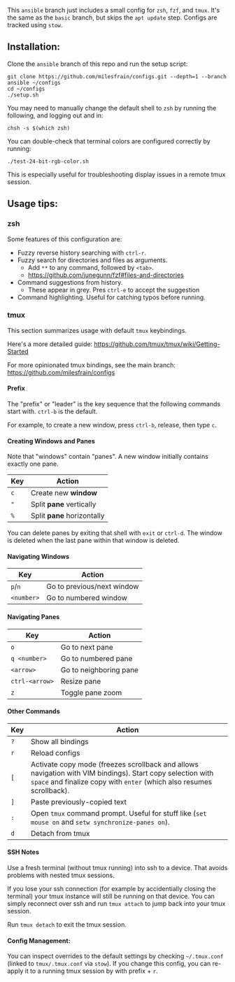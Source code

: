 This `ansible` branch just includes a small config for `zsh`, `fzf`, and `tmux`.
It's the same as the `basic` branch, but skips the `apt update` step.
Configs are tracked using `stow`.

## Installation:

Clone the `ansible` branch of this repo and run the setup script:
```
git clone https://github.com/milesfrain/configs.git --depth=1 --branch ansible ~/configs
cd ~/configs
./setup.sh
```

You may need to manually change the default shell to `zsh` by running the following, and logging out and in:
```
chsh -s $(which zsh)
```

You can double-check that terminal colors are configured correctly by running:
```
./test-24-bit-rgb-color.sh
```
This is especially useful for troubleshooting display issues in a remote tmux session.

## Usage tips:

### zsh

Some features of this configuration are:
- Fuzzy reverse history searching with `ctrl-r`.
- Fuzzy search for directories and files as arguments.
  - Add `**` to any command, followed by `<tab>`.
  - https://github.com/junegunn/fzf#files-and-directories
- Command suggestions from history.
  -  These appear in grey. Pres `ctrl-e` to accept the suggestion
- Command highlighting. Useful for catching typos before running.

### tmux

This section summarizes usage with default `tmux` keybindings.

Here's a more detailed guide:
https://github.com/tmux/tmux/wiki/Getting-Started

For more opinionated tmux bindings, see the main branch:
https://github.com/milesfrain/configs

#### Prefix
The "prefix" or "leader" is the key sequence that the following commands start with. `ctrl-b` is the default.

For example, to create a new window, press `ctrl-b`, release, then type `c`.

#### Creating Windows and Panes
Note that "windows" contain "panes". A new window initially contains exactly one pane.

Key|Action
-|-
`c`|Create new **window**
`"`|Split **pane** vertically
`%`|Split **pane** horizontally

You can delete panes by exiting that shell with `exit` or `ctrl-d`. The window is deleted when the last pane within that window is deleted.

#### Navigating Windows

Key | Action
-|-
`p`/`n` | Go to previous/next window
`<number>` | Go to numbered window

#### Navigating Panes

Key | Action
-|-
`o` | Go to next pane
`q <number>` | Go to numbered pane
`<arrow>` | Go to neighboring pane
`ctrl-<arrow>` | Resize pane
`z` | Toggle pane zoom

#### Other Commands

Key | Action
-|-
`?` | Show all bindings
`r` | Reload configs
`[` | Activate copy mode (freezes scrollback and allows navigation with VIM bindings). Start copy selection with `space` and finalize copy with `enter` (which also resumes scrollback).
`]` | Paste previously-copied text
`:` | Open `tmux` command prompt. Useful for stuff like (`set mouse on` and `setw synchronize-panes on`).
`d` | Detach from tmux

#### SSH Notes

Use a fresh terminal (without tmux running) into ssh to a device. That avoids problems with nested tmux sessions.

If you lose your ssh connection (for example by accidentially closing the terminal) your tmux instance will still be running on that device. You can simply reconnect over ssh and run `tmux attach` to jump back into your tmux session.

Run `tmux detach` to exit the tmux session.

#### Config Management:

You can inspect overrides to the default settings by checking `~/.tmux.conf` (linked to `tmux/.tmux.conf` via `stow`). If you change this config, you can re-apply it to a running tmux session by with prefix + `r`.
